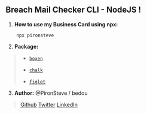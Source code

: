 ## <a name="breach-mail-checker"></a>Breach Mail Checker CLI - NodeJS !

1. **How to use my Business Card using npx:**
  ``` 
	  npx pironsteve
  ```
  
2. **Package:**
  
>- [`boxen`](https://www.npmjs.com/package/boxen)
>
>- [`chalk`](https://www.npmjs.com/package/chalk)
>
>- [`figlet`](https://www.npmjs.com/package/figlet)
>
3. **Author:**
@PironSteve / bedou 
>[Github](https://github.com/PironSteve) 
>[Twitter](https://twitter.com/Beda_SP) 
>[LinkedIn](https://www.linkedin.com/in/steve-piron-91b366172/)
